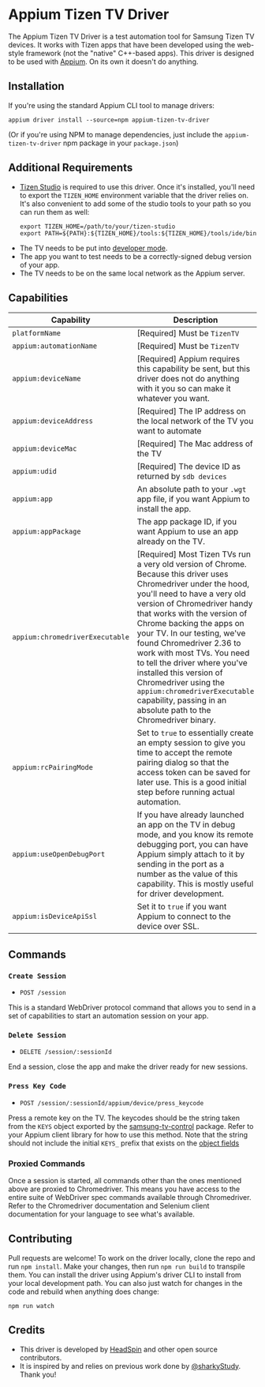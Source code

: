 # Appium Tizen TV Driver

The Appium Tizen TV Driver is a test automation tool for Samsung Tizen TV devices. It works with
Tizen apps that have been developed using the web-style framework (not the "native" C++-based
apps). This driver is designed to be used with [Appium](https://github.com/appium/appium). On its
own it doesn't do anything.

## Installation

If you're using the standard Appium CLI tool to manage drivers:

```
appium driver install --source=npm appium-tizen-tv-driver
```

(Or if you're using NPM to manage dependencies, just include the `appium-tizen-tv-driver` npm
package in your `package.json`)

## Additional Requirements

- [Tizen Studio](https://developer.tizen.org/development/tizen-studio/download) is required to use
  this driver. Once it's installed, you'll need to export the `TIZEN_HOME` environment variable
  that the driver relies on. It's also convenient to add some of the studio tools to your path so
  you can run them as well:
    ```
    export TIZEN_HOME=/path/to/your/tizen-studio
    export PATH=${PATH}:${TIZEN_HOME}/tools:${TIZEN_HOME}/tools/ide/bin
    ```
- The TV needs to be put into [developer mode](https://developer.samsung.com/smarttv/develop/getting-started/using-sdk/tv-device.html).
- The app you want to test needs to be a correctly-signed debug version of your app.
- The TV needs to be on the same local network as the Appium server.

## Capabilities

|Capability|Description|
|--|--|
|`platformName`|[Required] Must be `TizenTV`|
|`appium:automationName`|[Required] Must be `TizenTV`|
|`appium:deviceName`|[Required] Appium requires this capability be sent, but this driver does not do anything with it you so can make it whatever you want.|
|`appium:deviceAddress`|[Required] The IP address on the local network of the TV you want to automate|
|`appium:deviceMac`|[Required] The Mac address of the TV|
|`appium:udid`|[Required] The device ID as returned by `sdb devices`|
|`appium:app`|An absolute path to your `.wgt` app file, if you want Appium to install the app.|
|`appium:appPackage`|The app package ID, if you want Appium to use an app already on the TV.|
|`appium:chromedriverExecutable`|[Required] Most Tizen TVs run a very old version of Chrome. Because this driver uses Chromedriver under the hood, you'll need to have a very old version of Chromedriver handy that works with the version of Chrome backing the apps on your TV. In our testing, we've found Chromedriver 2.36 to work with most TVs. You need to tell the driver where you've installed this version of Chromedriver using the `appium:chromedriverExecutable` capability, passing in an absolute path to the Chromedriver binary.|
|`appium:rcPairingMode`|Set to `true` to essentially create an empty session to give you time to accept the remote pairing dialog so that the access token can be saved for later use. This is a good initial step before running actual automation.|
|`appium:useOpenDebugPort`|If you have already launched an app on the TV in debug mode, and you know its remote debugging port, you can have Appium simply attach to it by sending in the port as a number as the value of this capability. This is mostly useful for driver development.|
|`appium:isDeviceApiSsl`|Set it to `true` if you want Appium to connect to the device over SSL.|

## Commands

### `Create Session`

- `POST /session`

This is a standard WebDriver protocol command that allows you to send in a set of capabilities to
start an automation session on your app.

###  `Delete Session`

- `DELETE /session/:sessionId`

End a session, close the app and make the driver ready for new sessions.

### `Press Key Code`

- `POST /session/:sessionId/appium/device/press_keycode`

Press a remote key on the TV. The keycodes should be the string taken from the `KEYS` object
exported by the [samsung-tv-control](https://www.npmjs.com/package/samsung-tv-control) package.
Refer to your Appium client library for how to use this method. Note that the string should not
include the initial `KEYS_` prefix that exists on the [object
fields](https://github.com/Toxblh/samsung-tv-control/blob/master/src/keys.ts)

### Proxied Commands

Once a session is started, all commands other than the ones mentioned above are proxied to
Chromedriver. This means you have access to the entire suite of WebDriver spec commands available
through Chromedriver. Refer to the Chromedriver documentation and Selenium client documentation for
your language to see what's available.

## Contributing

Pull requests are welcome! To work on the driver locally, clone the repo and run `npm install`.
Make your changes, then run `npm run build` to transpile them. You can install the driver using
Appium's driver CLI to install from your local development path. You can also just watch for
changes in the code and rebuild when anything does change:

```
npm run watch
```

## Credits

- This driver is developed by [HeadSpin](https://headspin.io) and other open source contributors.
- It is inspired by and relies on previous work done by [@sharkyStudy](https://github.com/sharkyStudy). Thank you!
